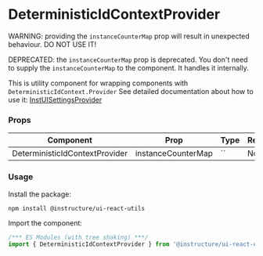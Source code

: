 # DeterministicIdContextProvider

WARNING: providing the `instanceCounterMap` prop will result in unexpected behaviour. DO NOT USE IT!

DEPRECATED: the `instanceCounterMap` prop is deprecated. You don't need to supply the
`instanceCounterMap` to the component. It handles it internally.

This is utility component for wrapping components with `DeterministicIdContext.Provider`
See detailed documentation about how to use it: [InstUISettingsProvider](/#InstUISettingsProvider)

### Props

| Component | Prop | Type | Required | Default | Description |
|-----------|------|------|----------|---------|-------------|
| DeterministicIdContextProvider | instanceCounterMap | `` | No | `generateInstanceCounterMap()` |  |

### Usage

Install the package:

```shell
npm install @instructure/ui-react-utils
```

Import the component:

```javascript
/*** ES Modules (with tree shaking) ***/
import { DeterministicIdContextProvider } from '@instructure/ui-react-utils'
```


